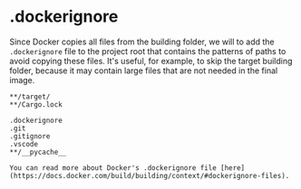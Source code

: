 # .dockerignore

Since Docker copies all files from the building folder, we will to add the `.dockerignore` file to the project root that contains the patterns of paths to avoid copying these files. It's useful, for example, to skip the target building folder, because it may contain large files that are not needed in the final image.

```dockerignore
**/target/
**/Cargo.lock

.dockerignore
.git
.gitignore
.vscode
**/__pycache__
```

```admonish info title="Docker's .dockerignore file"
You can read more about Docker's .dockerignore file [here](https://docs.docker.com/build/building/context/#dockerignore-files).
```
